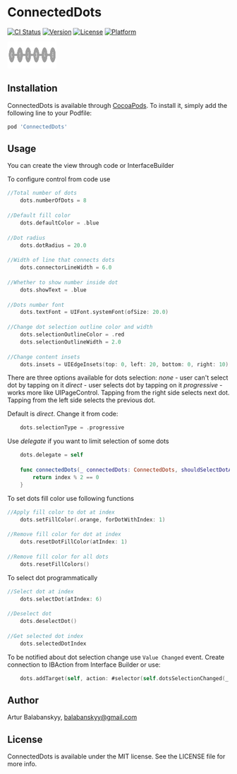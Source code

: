 # ConnectedDots

[![CI Status](http://img.shields.io/travis/balabanskyy/ConnectedDots.svg?style=flat)](https://travis-ci.org/balabanskyy/ConnectedDots)
[![Version](https://img.shields.io/cocoapods/v/ConnectedDots.svg?style=flat)](http://cocoapods.org/pods/ConnectedDots)
[![License](https://img.shields.io/cocoapods/l/ConnectedDots.svg?style=flat)](http://cocoapods.org/pods/ConnectedDots)
[![Platform](https://img.shields.io/cocoapods/p/ConnectedDots.svg?style=flat)](http://cocoapods.org/pods/ConnectedDots)

<img src="sample.gif" width="112" height="61" />

## Installation

ConnectedDots is available through [CocoaPods](http://cocoapods.org). To install
it, simply add the following line to your Podfile:

```ruby
pod 'ConnectedDots'
```

## Usage

You can create the view through code or InterfaceBuilder

To configure control from code use
```swift
//Total number of dots
	dots.numberOfDots = 8

//Default fill color
	dots.defaultColor = .blue

//Dot radius
	dots.dotRadius = 20.0

//Width of line that connects dots
	dots.connectorLineWidth = 6.0

//Whether to show number inside dot
	dots.showText = .blue

//Dots number font
	dots.textFont = UIFont.systemFont(ofSize: 20.0)

//Change dot selection outline color and width
	dots.selectionOutlineColor = .red
	dots.selectionOutlineWidth = 2.0

//Change content insets 
	dots.insets = UIEdgeInsets(top: 0, left: 20, bottom: 0, right: 10)


```

There are three options available for dots selection:
*none* - user can't select dot by tapping on it
*direct* - user selects dot by tapping on it
*progressive* - works more like UIPageControl. Tapping from the right side selects next dot. Tapping from the left side selects the previous dot.

Default is *direct*. Change it from code:
```swift
	dots.selectionType = .progressive
```


Use *delegate* if you want to limit selection of some dots
```swift
	dots.delegate = self

	func connectedDots(_ connectedDots: ConnectedDots, shouldSelectDotAt index: Int) -> Bool {
        return index % 2 == 0
    }
```

To set dots fill color use following functions
```Swift
//Apply fill color to dot at index
	dots.setFillColor(.orange, forDotWithIndex: 1)

//Remove fill color for dot at index
	dots.resetDotFillColor(atIndex: 1)

//Remove fill color for all dots
	dots.resetFillColors()
```

To select dot programmatically
```Swift
//Select dot at index
	dots.selectDot(atIndex: 6)

//Deselect dot
	dots.deselectDot()

//Get selected dot index
	dots.selectedDotIndex
```


To be notified about dot selection change use `Value Changed` event. Create connection to IBAction from Interface Builder or use:
```swift
	dots.addTarget(self, action: #selector(self.dotsSelectionChanged(_:)), for: .valueChanged)
```


## Author

Artur Balabanskyy, balabanskyy@gmail.com

## License

ConnectedDots is available under the MIT license. See the LICENSE file for more info.
